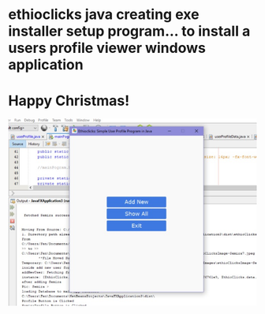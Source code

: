 # ethioclicks java creating exe installer setup program... to install a users profile viewer windows application

# Happy Christmas!

![User Profile](images/app-starting-ui.jpeg	)
